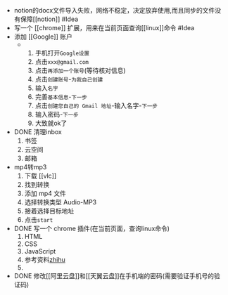 - notion的docx文件导入失败，网络不稳定，决定放弃使用,而且同步的文件没有保障[[notion]] #Idea
- 写一个 [[chrome]] 扩展，用来在当前页面查询[[linux]]命令 #Idea
- 添加 [[Google]] 账户
	- 1. 手机打开`Google设置`
	  2. 点击`xxx@gmail.com`
	  3. 点击`再添加一个账号`(等待核对信息)
	  4. 点击`创建账号`-`为我自己创建`
	  5. 输入`名字`
	  6. 完善`基本信息`-`下一步`
	  7. 点击`创建您自己的 Gmail 地址`-输入名字-`下一步`
	  8. 输入密码-`下一步`
	  9. 大致就ok了
- DONE 清理inbox  
  1. 书签
  2. 云空间
  3. 邮箱
- mp4转mp3  
  1. 下载 [[vlc]]
  2. 找到转换
  3. 添加 mp4 文件
  4. 选择转换类型 Audio-MP3
  5. 接着选择目标地址
  6. 点击`start`
- DONE 写一个 chrome 插件(在当前页面，查询linux命令)  
  1. HTML
  2. CSS
  3. JavaScript
  4. 参考资料[zhihu](https://www.zhihu.com/question/20179805)
  5.
- DONE 修改[[阿里云盘]]和[[天翼云盘]]在手机端的密码(需要验证手机号的验证码)

